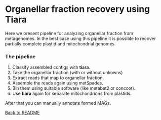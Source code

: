 # Organellar fraction recovery using Tiara

Here we present pipeline for analyzing organellar fraction from metagenomes. In the best case using this pipeline it is possible to recover partially complete plastid and mitochondrial genomes. 

### The pipeline

1. Classify assembled contigs with **tiara**. 
2. Take the organellar fraction (with or without unkowns)
3. Extract reads that map to organellar fraction.
4. Assemble the reads again using metSpades.
5. Bin them using suitable software (like metabat2 or concoot). 
6. Use **tiara** again for separate mitochondrions from plastids.

After that you can manually annotate formed MAGs. 



[Back to README](README.md)